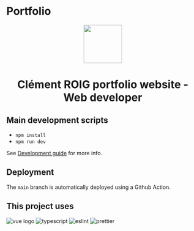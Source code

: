 # Portfolio

<div align="center">
  <img width="100" src="https://user-images.githubusercontent.com/20704943/194746438-251323e0-64c0-479c-b558-d353532ea640.jpg"/>
  <h1>Clément ROIG portfolio website - Web developer</h1>  
</div>

## Main development scripts

- `npm install`
- `npm run dev`

See [Development guide](https://github.com/Clm-Roig/clm-roig.github.io/wiki/Development-guide) for more info.

## Deployment

The `main` branch is automatically deployed using a Github Action.


## This project uses

![vue logo](https://user-images.githubusercontent.com/20704943/194746416-547ba9ed-6433-44ac-92c1-3b048938fa2d.png)
![typescript](https://user-images.githubusercontent.com/20704943/194746343-925ef51d-848a-440a-83b8-63545f34fde9.png)
![eslint](https://user-images.githubusercontent.com/20704943/194746353-929d496e-b8bf-4800-b8c7-f8bcc8f354e4.png)
![prettier](https://user-images.githubusercontent.com/20704943/194746355-e9b92cd1-10fa-43e8-9ca9-d61cf9352944.png)
